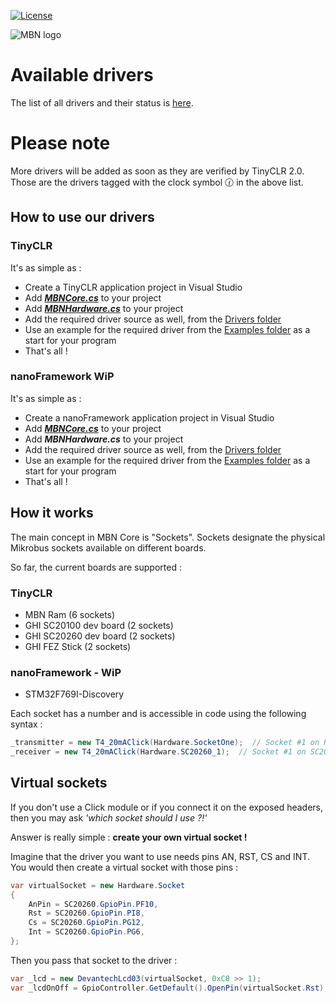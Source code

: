 [![License](https://img.shields.io/badge/License-Apache%202.0-blue.svg)](https://opensource.org/licenses/Apache-2.0) 

![MBN logo](site_logo.png)

# **Available drivers**

The list of all drivers and their status is [here](https://github.com/MikroBusNet/MBN-TinyCLR/blob/master/DriversStatus.md).

# **Please note**

More drivers will be added as soon as they are verified by TinyCLR 2.0. Those are the drivers tagged with the clock symbol :clock130: in the above list.

## **How to use our drivers**
### TinyCLR
It's as simple as :

* Create a TinyCLR application project in Visual Studio
* Add [**_MBNCore.cs_**](https://github.com/MikroBusNet/MBN-TinyCLR/tree/master/MBNCore) to your project
* Add [**_MBNHardware.cs_**](https://github.com/MikroBusNet/MBN-TinyCLR/tree/master/MBNHardware) to your project
* Add the required driver source as well, from the [Drivers folder](https://github.com/MikroBusNet/MBN-TinyCLR/tree/master/Drivers)
* Use an example for the required driver from the [Examples folder](https://github.com/MikroBusNet/MBN-TinyCLR/tree/master/Examples) as a start for your program
* That's all !

### nanoFramework WiP
It's as simple as :

* Create a nanoFramework application project in Visual Studio
* Add [**_MBNCore.cs_**](https://github.com/MikroBusNet/MBN-TinyCLR/tree/master/MBNCore) to your project
* Add **_MBNHardware<deviceType>.cs_** to your project
* Add the required driver source as well, from the [Drivers folder](https://github.com/MikroBusNet/MBN-TinyCLR/tree/master/Drivers)
* Use an example for the required driver from the [Examples folder](https://github.com/MikroBusNet/MBN-TinyCLR/tree/master/Examples) as a start for your program
* That's all !

## **How it works**

The main concept in MBN Core is "Sockets".
Sockets designate the physical Mikrobus sockets available on different boards.

So far, the current boards are supported :

### TinyCLR
* MBN Ram (6 sockets)
* GHI SC20100 dev board (2 sockets)
* GHI SC20260 dev board (2 sockets)
* GHI FEZ Stick (2 sockets)

### nanoFramework - WiP
* STM32F769I-Discovery
  
Each socket has a number and is accessible in code using the following syntax :

```csharp
_transmitter = new T4_20mAClick(Hardware.SocketOne);  // Socket #1 on Ram board
_receiver = new T4_20mAClick(Hardware.SC20260_1);  // Socket #1 on SC20260D board
```

## **Virtual sockets**

If you don't use a Click module or if you connect it on the exposed headers, then you may ask _'which socket should I use ?!'_

Answer is really simple : **create your own virtual socket !**

Imagine that the driver you want to use needs pins AN, RST, CS and INT. You would then create a virtual socket with those pins :

```csharp
var virtualSocket = new Hardware.Socket
{
    AnPin = SC20260.GpioPin.PF10,
    Rst = SC20260.GpioPin.PI8,
    Cs = SC20260.GpioPin.PG12,
    Int = SC20260.GpioPin.PG6,
};
```

Then you pass that socket to the driver :

```csharp
var _lcd = new DevantechLcd03(virtualSocket, 0xC8 >> 1);
var _lcdOnOff = GpioController.GetDefault().OpenPin(virtualSocket.Rst);
```
